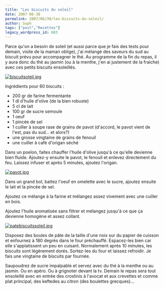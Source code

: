 ```yaml
---
title: "Les biscuits du soleil"
date: 2007-06-30
permalink: 2007/06/30/les-biscuits-du-soleil/
author: Soph
tags: ["post","Recettes"]
legacy_wordpress_id: 683
---
```


Parce qu'on a besoin de soleil (et aussi parce que je fais des tests pour demain, visite de la maman oblige), j'ai mélangé des saveurs du sud au biscuit prévu pour accompagner le thé. Au programme de la fin du repas, il y aura donc du thé au jasmin (ou à la menthe, j'en ai justement de la fraiche) avec ces petits biscuits ensoleillés.

<a href="https://64k.be/wp-content/uploads/2007/06/biscuitsoleil.jpg" title="biscuitsoleil.jpg"><img src="https://64k.be/wp-content/uploads/2007/06/biscuitsoleil.jpg" alt="biscuitsoleil.jpg" /></a>

<!-- excerpt -->

Ingrédients pour 60 biscuits :
<ul>
	<li>200 gr de farine fermentante</li>
	<li>1 dl d'huile d'olive (de la bien robuste)</li>
	<li>5 cl de lait</li>
	<li>100 gr de sucre semoule</li>
	<li>1 oeuf</li>
	<li>1 pincée de sel</li>
	<li>1 cuiller à soupe rase de grains de pavot (d'accord, le pavot vient de l'est, pas du sud... et alors?)</li>
	<li>une grosse vingtaine de grains de fenouil</li>
	<li>une cuiller à café d'origan séché</li>
</ul>
Dans un poelon, faites chauffer l'huile d'olive jusqu'à ce qu'elle devienne bien fluide. Ajoutez-y ensuite le pavot, le fenouil et enlevez directement du feu. Laissez infuser et après 5 minutes, ajoutez l'origan.

<a href="https://64k.be/wp-content/uploads/2007/06/pavot.jpg" title="pavot.jpg"><img src="https://64k.be/wp-content/uploads/2007/06/pavot.jpg" alt="pavot.jpg" /></a>

Dans un grand bol, battez l'oeuf en omelette avec le sucre, ajoutez ensuite le lait et la pincée de sel.

Ajoutez ce mélange à la farine et mélangez assez vivement avec une cuiller en bois.

Ajoutez l'huile aromatisée sans filtrer et mélangez jusqu'à ce que ça devienne homogène et assez collant.

<a href="https://64k.be/wp-content/uploads/2007/06/patebiscuitssoleil.jpg" title="patebiscuitssoleil.jpg"><img src="https://64k.be/wp-content/uploads/2007/06/patebiscuitssoleil.jpg" alt="patebiscuitssoleil.jpg" /></a>

Disposez des boules de pâte de la taille d'une noix sur du papier de cuisson et enfournez à 180 degrès dans le four préchauffé. Espacez-les bien car elle s'applatissent un peu en cuisant. Normalement après 10 minutes, les biscuits sont légèrement dorés. Sortez-les du four et laissez refroidir. Je fais une vingtaine de biscuits par fournée.

Saupoudrez de sucre impalpable et servez avec du thé à la menthe ou au jasmin. Ou en apéro.  Ou  à grignoter devant la tv. Demain le repas sera tout ensoleillé avec en entrée des crostinis à l'avocat et aux crevettes et comme plat principal, des keftedes au citron (des boulettes grecques)...
